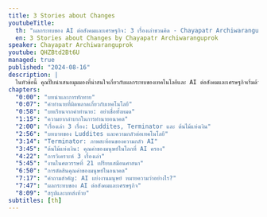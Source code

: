 ```yaml
---
title: 3 Stories about Changes
youtubeTitle:
  th: "ผลกระทบของ AI ต่อสังคมและเศรษฐกิจ: 3 เรื่องเล่าชวนคิด - Chayapatr Archiwaranguprok"
  en: 3 Stories about Changes by Chayapatr Archiwaranguprok
speaker: Chayapatr Archiwaranguprok
youtube: QHZBtd2Bt6U
managed: true
published: "2024-08-16"
description: |
  ในหัวข้อนี้ คุณปั๊บนำเสนอมุมมองที่น่าสนใจเกี่ยวกับผลกระทบของเทคโนโลยีและ AI ต่อสังคมและเศรษฐกิจเริ่มด้วยการพูดถึงความยากในการคาดการณ์อนาคต โดยยกตัวอย่างคำทำนายที่ผิดพลาดเกี่ยวกับอินเทอร์เน็ตและ Bitcoin คุณปั๊บนำเสนอเรื่องราว 3 เรื่องที่สะท้อนมุมมองต่างๆ เกี่ยวกับการเปลี่ยนแปลงทางเทคโนโลยี ได้แก่ กลุ่ม Luddite ภาพยนตร์เรื่อง Terminator และการ์ตูนเว็บตูน Clinic of Horrors และตั้งคำถามที่น่าคิดเกี่ยวกับอนาคตของงานและคุณค่าของมนุษย์ในยุค AI วิดีโอนี้จะทำให้คุณได้มุมมองใหม่ๆ ในการมองโลกที่กำลังเปลี่ยนแปลงอย่างรวดเร็ว
chapters:
  "0:00": "บทนำและการทักทาย"
  "0:07": "คำทำนายที่ผิดพลาดเกี่ยวกับเทคโนโลยี"
  "0:58": "บทเรียนจากคำทำนาย: อย่าเชื่อทั้งหมด"
  "1:15": "ความยากลำบากในการทำนายอนาคต"
  "2:00": "เรื่องเล่า 3 เรื่อง: Luddites, Terminator และ ต้นไม้แห่งเงิน"
  "2:56": "บทบาทของ Luddites และความกลัวต่อเทคโนโลยี"
  "3:14": "Terminator: ภาพสะท้อนของความกลัว AI"
  "3:45": "ต้นไม้แห่งเงิน: คุณค่าของมนุษย์ในโลกที่ AI ครอง"
  "4:22": "การวิเคราะห์ 3 เรื่องเล่า"
  "5:45": "งานในศตวรรษที่ 21 เปรียบเสมือนศาสนา"
  "6:50": "การตัดสินคุณค่าของมนุษย์ในอนาคต"
  "7:17": "คำถามสำคัญ: AI แย่งงานมนุษย์ หมายความว่าอย่างไร?"
  "7:47": "ผลกระทบของ AI ต่อสังคมและเศรษฐกิจ"
  "8:09": "สรุปและบทส่งท้าย"
subtitles: [th]
---
```

